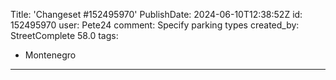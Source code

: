 Title: 'Changeset #152495970'
PublishDate: 2024-06-10T12:38:52Z
id: 152495970
user: Pete24
comment: Specify parking types
created_by: StreetComplete 58.0
tags:
- Montenegro

---
